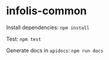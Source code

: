 infolis-common
==============

Install dependencies: `npm install`

Test: `npm test`

Generate docs in `apidocs`: `npm run docs`
